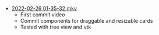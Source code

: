 - [2022-02-26 01-35-32.mkv](https://github.com/ardimasp/vdrwebapp/blob/main/videos/2022-02-26%2001-35-32.mkv) 
	- First commit video
	- Commit components for draggable and resizable cards
	- Tested with tree view and vtk

